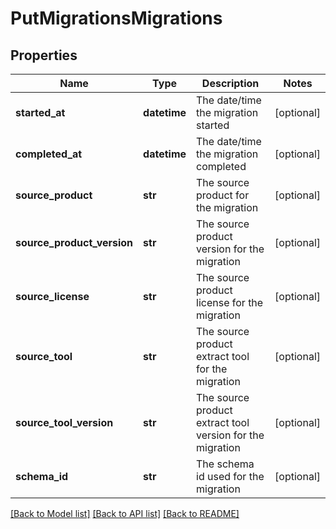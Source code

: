 # PutMigrationsMigrations

## Properties
Name | Type | Description | Notes
------------ | ------------- | ------------- | -------------
**started_at** | **datetime** | The date/time the migration started | [optional] 
**completed_at** | **datetime** | The date/time the migration completed | [optional] 
**source_product** | **str** | The source product for the migration | [optional] 
**source_product_version** | **str** | The source product version for the migration | [optional] 
**source_license** | **str** | The source product license for the migration | [optional] 
**source_tool** | **str** | The source product extract tool for the migration | [optional] 
**source_tool_version** | **str** | The source product extract tool version for the migration | [optional] 
**schema_id** | **str** | The schema id used for the migration | [optional] 

[[Back to Model list]](../README.md#documentation-for-models) [[Back to API list]](../README.md#documentation-for-api-endpoints) [[Back to README]](../README.md)


